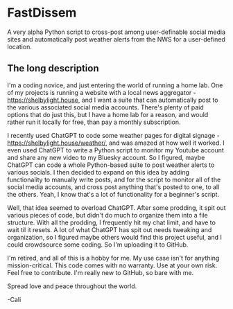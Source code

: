 # FastDissem
A very alpha Python script to cross-post among user-definable social media sites and automatically post weather alerts from the NWS for a user-defined location.

## The long description
I'm a coding novice, and just entering the world of running a home lab. One of my projects is running a website with a local news aggregator - https://shelbylight.house, and I want a suite that can automatically post to the various associated social media accounts. There's plenty of paid options that do just this, but I have a home lab for a reason, and would rather run it locally for free, than pay a monthly subscription.

I recently used ChatGPT to code some weather pages for digital signage - https://shelbylight.house/weather/, and was amazed at how well it worked. I even used ChatGPT to write a Python script to monitor my Youtube account and share any new video to my Bluesky account. So I figured, maybe ChatGPT can code a whole Python-based suite to post weather alerts to various socials. I then decided to expand on this idea by adding functionality to manually write posts, and for the script to monitor all of the social media accounts, and cross post anything that's posted to one, to all the others. Yeah, I know that's a lot of functionality for a beginner's script.

Well, that idea seemed to overload ChatGPT. After some prodding, it spit out various pieces of code, but didn't do much to organize them into a file structure. With all the prodding, I frequently hit my chat limit, and have to wait til it resets. A lot of what ChatGPT has spit out needs tweaking and organization, so I figured maybe others would find this project useful, and I could crowdsource some coding. So I'm uploading it to GitHub.

I'm retired, and all of this is a hobby for me. My use case isn't for anything mission-critical. This code comes with no warranty. Use at your own risk. Feel free to contribute. I'm really new to GitHub, so bare with me.

Spread love and peace throughout the world.

-Cali
